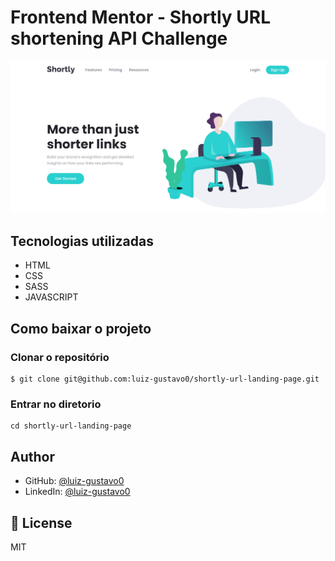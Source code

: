 # Frontend Mentor - Shortly URL shortening API Challenge

![Design preview for the Shortly URL landing page coding challenge](./images/screenshot.png)

## Tecnologias utilizadas

- HTML
- CSS
- SASS
- JAVASCRIPT

## Como baixar o projeto

### Clonar o repositório

```
$ git clone git@github.com:luiz-gustavo0/shortly-url-landing-page.git
```

### Entrar no diretorio

```
cd shortly-url-landing-page
```

## Author

- GitHub: [@luiz-gustavo0](https://github.com/luiz-gustavo0)
- LinkedIn: [@luiz-gustavo0](https://www.linkedin.com/in/luiz-gustavo0/)

## 📝 License

MIT
